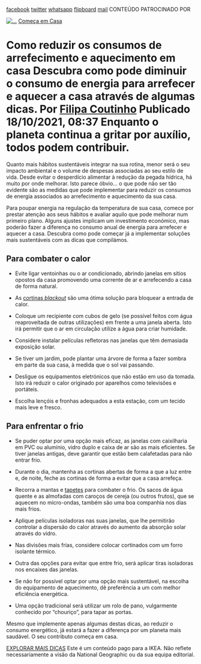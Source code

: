[facebook](https://www.facebook.com/sharer/sharer.php?u=https%3A%2F%2Fwww.natgeo.pt%2Fmeio-ambiente%2F2021%2F10%2Fcomo-reduzir-os-consumos-de-arrefecimento-e-aquecimento-em-casa) [twitter](https://twitter.com/share?url=https%3A%2F%2Fwww.natgeo.pt%2Fmeio-ambiente%2F2021%2F10%2Fcomo-reduzir-os-consumos-de-arrefecimento-e-aquecimento-em-casa&via=natgeo&text=Como%20reduzir%20os%20consumos%20de%20arrefecimento%20e%20aquecimento%20em%20casa) [whatsapp](https://web.whatsapp.com/send?text=https%3A%2F%2Fwww.natgeo.pt%2Fmeio-ambiente%2F2021%2F10%2Fcomo-reduzir-os-consumos-de-arrefecimento-e-aquecimento-em-casa) [flipboard](https://share.flipboard.com/bookmarklet/popout?v=2&title=Como%20reduzir%20os%20consumos%20de%20arrefecimento%20e%20aquecimento%20em%20casa&url=https%3A%2F%2Fwww.natgeo.pt%2Fmeio-ambiente%2F2021%2F10%2Fcomo-reduzir-os-consumos-de-arrefecimento-e-aquecimento-em-casa) [mail](mailto:?subject=NatGeo&body=https%3A%2F%2Fwww.natgeo.pt%2Fmeio-ambiente%2F2021%2F10%2Fcomo-reduzir-os-consumos-de-arrefecimento-e-aquecimento-em-casa%20-%20Como%20reduzir%20os%20consumos%20de%20arrefecimento%20e%20aquecimento%20em%20casa) CONTEÚDO PATROCINADO POR 

[![ 
...](img/files_styles_image_00_public_ikea_b_x.jpg, " \n ...")](https://www.ikea.com/pt/pt/) [Começa em Casa](https://www.natgeo.pt/comeca-em-casa) 
# Como reduzir os consumos de arrefecimento e aquecimento em casa Descubra como pode diminuir o consumo de energia para arrefecer e aquecer a casa através de algumas dicas. Por [Filipa Coutinho](https://www.natgeo.pt/autor/filipa-coutinho) Publicado 18/10/2021, 08:37 Enquanto o planeta continua a gritar por auxílio, todos podem contribuir. 

Quanto mais hábitos sustentáveis integrar na sua rotina, menor será o seu impacto ambiental e o volume de despesas associadas ao seu estilo de vida. Desde evitar o desperdício alimentar à redução da pegada hídrica, há muito por onde melhorar. Isto parece óbvio… o que pode não ser tão evidente são as medidas que pode implementar para reduzir os consumos de energia associados ao arrefecimento e aquecimento da sua casa. 

Para poupar energia na regulação da temperatura de sua casa, comece por prestar atenção aos seus hábitos e avaliar aquilo que pode melhorar num primeiro plano. Alguns ajustes implicam um investimento económico, mas poderão fazer a diferença no consumo anual de energia para arrefecer e aquecer a casa. Descubra como pode começar já a implementar soluções mais sustentáveis com as dicas que compilámos. 

## **Para combater o calor** 
- Evite ligar ventoinhas ou o ar condicionado, abrindo janelas em sítios opostos da casa promovendo uma corrente de ar e arrefecendo a casa de forma natural. 

- As [cortinas _blackout_](https://www.ikea.com/pt/pt/p/majgull-cortinados-opacos-1par-turquesa-escuro-70488115/) são uma ótima solução para bloquear a entrada de calor. 

- Coloque um recipiente com cubos de gelo (se possível feitos com água reaproveitada de outras utilizações) em frente a uma janela aberta. Isto irá permitir que o ar em circulação utilize a água para criar humidade. 

- Considere instalar películas refletoras nas janelas que têm demasiada exposição solar. 

- Se tiver um jardim, pode plantar uma árvore de forma a fazer sombra em parte da sua casa, à medida que o sol vai passando. 

- Desligue os equipamentos eletrónicos que não estão em uso da tomada. Isto irá reduzir o calor originado por aparelhos como televisões e portáteis. 

- Escolha lençóis e fronhas adequados a esta estação, com um tecido mais leve e fresco. 

## **Para enfrentar o frio** 
- Se puder optar por uma opção mais eficaz, as janelas com caixilharia em PVC ou alumínio, vidro duplo e caixa de ar são as mais eficientes. Se tiver janelas antigas, deve garantir que estão bem calafetadas para não entrar frio. 

- Durante o dia, mantenha as cortinas abertas de forma a que a luz entre e, de noite, feche as cortinas de forma a evitar que a casa arrefeça. 

- Recorra a mantas e [tapetes](https://www.ikea.com/pt/pt/p/stoense-tapete-pelo-curto-branco-bege-50425529/) para combater o frio. Os sacos de água quente e as almofadas com caroços de cereja (ou outros frutos), que se aquecem no micro-ondas, também são uma boa companhia nos dias mais frios. 

- Aplique películas isoladoras nas suas janelas, que lhe permitirão controlar a dispersão do calor através do aumento da absorção solar através do vidro. 

- Nas divisões mais frias, considere colocar cortinados com um forro isolante térmico. 

- Outra das opções para evitar que entre frio, será aplicar tiras isoladoras nos encaixes das janelas. 

- Se não for possível optar por uma opção mais sustentável, na escolha do equipamento de aquecimento, dê preferência a um com melhor eficiência energética. 

- Uma opção tradicional será utilizar um rolo de pano, vulgarmente conhecido por “chouriço”, para tapar as portas. 

Mesmo que implemente apenas algumas destas dicas, ao reduzir o consumo energético, já estará a fazer a diferença por um planeta mais saudável. O seu contributo começa em casa. 

[EXPLORAR MAIS DICAS](https://www.natgeo.pt/comeca-em-casa) Este é um conteúdo pago para a IKEA. Não reflete necessariamente a visão da National Geographic ou da sua equipa editorial. 

